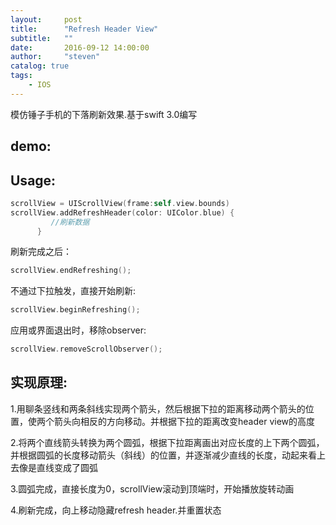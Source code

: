 ```yaml
---
layout:     post
title:      "Refresh Header View"
subtitle:   ""
date:       2016-09-12 14:00:00
author:     "steven"
catalog: true
tags:
    - IOS
---
```


模仿锤子手机的下落刷新效果.基于swift 3.0编写

demo:
---


Usage:
---

```Swift
scrollView = UIScrollView(frame:self.view.bounds)
scrollView.addRefreshHeader(color: UIColor.blue) {
         //刷新数据
      }

```

刷新完成之后：

```Swift
scrollView.endRefreshing();
```

不通过下拉触发，直接开始刷新:

```Swift
scrollView.beginRefreshing();
```

应用或界面退出时，移除observer:

```Swift
scrollView.removeScrollObserver();
```

实现原理:
---

1.用聊条竖线和两条斜线实现两个箭头，然后根据下拉的距离移动两个箭头的位置，使两个箭头向相反的方向移动。并根据下拉的距离改变header view的高度

2.将两个直线箭头转换为两个圆弧，根据下拉距离画出对应长度的上下两个圆弧，并根据圆弧的长度移动箭头（斜线）的位置，并逐渐减少直线的长度，动起来看上去像是直线变成了圆弧

3.圆弧完成，直接长度为0，scrollView滚动到顶端时，开始播放旋转动画

4.刷新完成，向上移动隐藏refresh header.并重置状态
